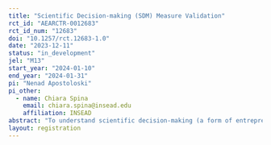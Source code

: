 ```yaml
---
title: "Scientific Decision-making (SDM) Measure Validation"
rct_id: "AEARCTR-0012683"
rct_id_num: "12683"
doi: "10.1257/rct.12683-1.0"
date: "2023-12-11"
status: "in_development"
jel: "M13"
start_year: "2024-01-10"
end_year: "2024-01-31"
pi: "Nenad Apostoloski"
pi_other:
  - name: Chiara Spina
    email: chiara.spina@insead.edu
    affiliation: INSEAD
abstract: "To understand scientific decision-making (a form of entrepreneurial decision-making), a reliable, standardized, and scalable measure is needed. As a part of the efforts to create a measurement for scientific decision-making, we plan to validate the items in our instrument through a “nudge” experiment. This is crucial, as the entrepreneurship field contains numerous non-validated items, posing a challenge to the integrity of our research. First and foremost, the validated measure ensures reliability that the instrument is measuring what it is meant to measure. That means that the data we collect is consistently and accurately representing the constructs being measured. Additionally, validated items provide us with accuracy and precision estimates of the true values that is essential in making informed decisions. "
layout: registration
---
```


